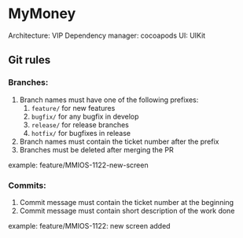 # MyMoney

Architecture: VIP
Dependency manager: cocoapods
UI: UIKit

## Git rules

### Branches:

1. Branch names must have one of the following prefixes:
    1. `feature/` for new features
    2. `bugfix/` for any bugfix in develop
    3. `release/` for release branches
    4. `hotfix/` for bugfixes in release
2. Branch names must contain the ticket number after the prefix
3. Branches must be deleted after merging the PR

example: feature/MMIOS-1122-new-screen

### Commits:

1. Commit message must contain the ticket number at the beginning
2. Commit message must contain short description of the work done

example: feature/MMIOS-1122: new screen added
